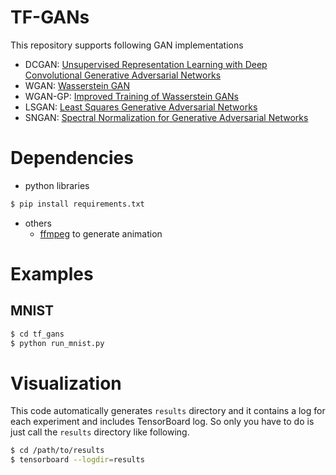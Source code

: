 # TF-GANs
This repository supports following GAN implementations
- DCGAN: [Unsupervised Representation Learning with Deep Convolutional Generative Adversarial Networks](https://arxiv.org/abs/1511.06434)
- WGAN: [Wasserstein GAN](https://arxiv.org/abs/1701.07875)
- WGAN-GP: [Improved Training of Wasserstein GANs](https://arxiv.org/abs/1704.00028)
- LSGAN: [Least Squares Generative Adversarial Networks](https://arxiv.org/abs/1611.04076)
- SNGAN: [Spectral Normalization for Generative Adversarial Networks](https://arxiv.org/abs/1802.05957)

# Dependencies
- python libraries
```bash
$ pip install requirements.txt
```

- others
  - [ffmpeg](https://www.ffmpeg.org/) to generate animation

# Examples
## MNIST
```bash
$ cd tf_gans
$ python run_mnist.py
```

# Visualization
This code automatically generates `results` directory and it contains a log for each experiment and includes TensorBoard log. So only you have to do is just call the `results` directory like following.

```bash
$ cd /path/to/results
$ tensorboard --logdir=results
```